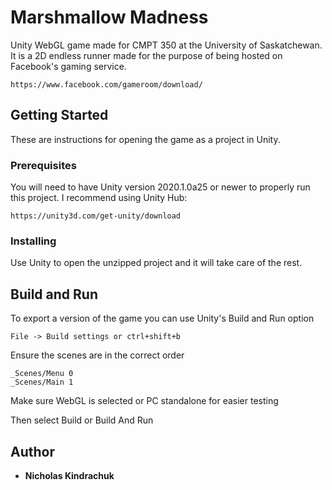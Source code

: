 # Marshmallow Madness

Unity WebGL game made for CMPT 350 at the University of Saskatchewan.
It is a 2D endless runner made for the purpose of being hosted on Facebook's gaming service.

```
https://www.facebook.com/gameroom/download/
```

## Getting Started

These are instructions for opening the game as a project in Unity.

### Prerequisites

You will need to have Unity version 2020.1.0a25 or newer to properly run this project. I recommend using Unity Hub:

```
https://unity3d.com/get-unity/download
```

### Installing

Use Unity to open the unzipped project and it will take care of the rest.

## Build and Run

To export a version of the game you can use Unity's Build and Run option

```
File -> Build settings or ctrl+shift+b
```

Ensure the scenes are in the correct order

```
_Scenes/Menu 0
_Scenes/Main 1
```

Make sure WebGL is selected or PC standalone for easier testing

Then select Build or Build And Run 

## Author

* **Nicholas Kindrachuk**

